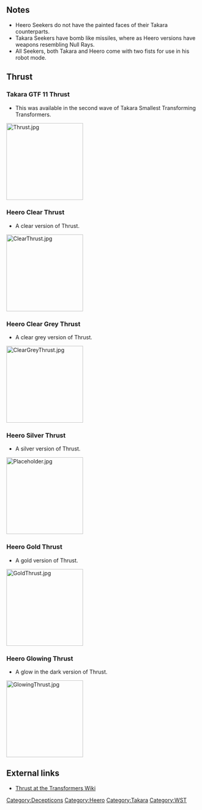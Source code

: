 Notes
-----

-   Heero Seekers do not have the painted faces of their Takara counterparts.
-   Takara Seekers have bomb like missiles, where as Heero versions have weapons resembling Null Rays.
-   All Seekers, both Takara and Heero come with two fists for use in his robot mode.

Thrust
------

### Takara GTF 11 Thrust

-   This was available in the second wave of Takara Smallest Transforming Transformers.

<img src="Thrust.jpg" title="fig:Thrust.jpg" alt="Thrust.jpg" width="200" />

### Heero Clear Thrust

-   A clear version of Thrust.

<img src="ClearThrust.jpg" title="fig:ClearThrust.jpg" alt="ClearThrust.jpg" width="200" />

### Heero Clear Grey Thrust

-   A clear grey version of Thrust.

<img src="ClearGreyThrust.jpg" title="fig:ClearGreyThrust.jpg" alt="ClearGreyThrust.jpg" width="200" />

### Heero Silver Thrust

-   A silver version of Thrust.

<img src="Placeholder.jpg" title="fig:Placeholder.jpg" alt="Placeholder.jpg" width="200" />

### Heero Gold Thrust

-   A gold version of Thrust.

<img src="GoldThrust.jpg" title="fig:GoldThrust.jpg" alt="GoldThrust.jpg" width="200" />

### Heero Glowing Thrust

-   A glow in the dark version of Thrust.

<img src="GlowingThrust.jpg" title="fig:GlowingThrust.jpg" alt="GlowingThrust.jpg" width="200" />

External links
--------------

-   [Thrust at the Transformers Wiki](http://tfwiki.net/wiki/Thrust)

<Category:Decepticons> <Category:Heero> <Category:Takara> <Category:WST>